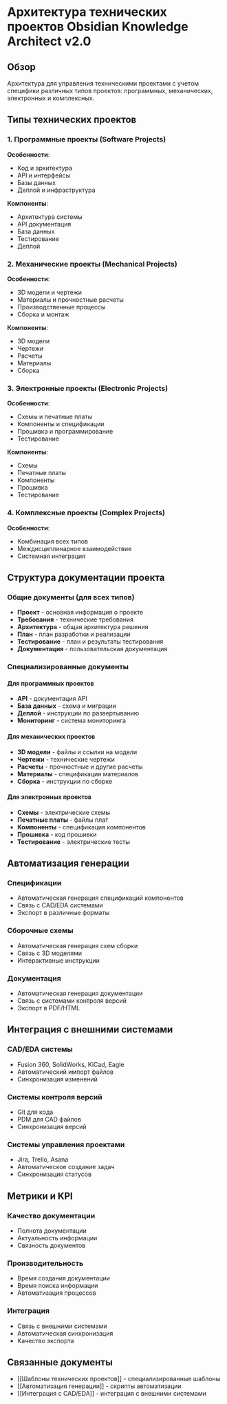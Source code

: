 # Архитектура технических проектов Obsidian Knowledge Architect v2.0

## Обзор

Архитектура для управления техническими проектами с учетом специфики различных типов проектов: программных, механических, электронных и комплексных.

## Типы технических проектов

### 1. Программные проекты (Software Projects)
**Особенности**: 
- Код и архитектура
- API и интерфейсы
- Базы данных
- Деплой и инфраструктура

**Компоненты**:
- Архитектура системы
- API документация
- База данных
- Тестирование
- Деплой

### 2. Механические проекты (Mechanical Projects)
**Особенности**:
- 3D модели и чертежи
- Материалы и прочностные расчеты
- Производственные процессы
- Сборка и монтаж

**Компоненты**:
- 3D модели
- Чертежи
- Расчеты
- Материалы
- Сборка

### 3. Электронные проекты (Electronic Projects)
**Особенности**:
- Схемы и печатные платы
- Компоненты и спецификации
- Прошивка и программирование
- Тестирование

**Компоненты**:
- Схемы
- Печатные платы
- Компоненты
- Прошивка
- Тестирование

### 4. Комплексные проекты (Complex Projects)
**Особенности**:
- Комбинация всех типов
- Междисциплинарное взаимодействие
- Системная интеграция

## Структура документации проекта

### Общие документы (для всех типов)
- **Проект** - основная информация о проекте
- **Требования** - технические требования
- **Архитектура** - общая архитектура решения
- **План** - план разработки и реализации
- **Тестирование** - план и результаты тестирования
- **Документация** - пользовательская документация

### Специализированные документы

#### Для программных проектов
- **API** - документация API
- **База данных** - схема и миграции
- **Деплой** - инструкции по развертыванию
- **Мониторинг** - система мониторинга

#### Для механических проектов
- **3D модели** - файлы и ссылки на модели
- **Чертежи** - технические чертежи
- **Расчеты** - прочностные и другие расчеты
- **Материалы** - спецификация материалов
- **Сборка** - инструкции по сборке

#### Для электронных проектов
- **Схемы** - электрические схемы
- **Печатные платы** - файлы плат
- **Компоненты** - спецификация компонентов
- **Прошивка** - код прошивки
- **Тестирование** - электрические тесты

## Автоматизация генерации

### Спецификации
- Автоматическая генерация спецификаций компонентов
- Связь с CAD/EDA системами
- Экспорт в различные форматы

### Сборочные схемы
- Автоматическая генерация схем сборки
- Связь с 3D моделями
- Интерактивные инструкции

### Документация
- Автоматическая генерация документации
- Связь с системами контроля версий
- Экспорт в PDF/HTML

## Интеграция с внешними системами

### CAD/EDA системы
- Fusion 360, SolidWorks, KiCad, Eagle
- Автоматический импорт файлов
- Синхронизация изменений

### Системы контроля версий
- Git для кода
- PDM для CAD файлов
- Синхронизация версий

### Системы управления проектами
- Jira, Trello, Asana
- Автоматическое создание задач
- Синхронизация статусов

## Метрики и KPI

### Качество документации
- Полнота документации
- Актуальность информации
- Связность документов

### Производительность
- Время создания документации
- Время поиска информации
- Автоматизация процессов

### Интеграция
- Связь с внешними системами
- Автоматическая синхронизация
- Качество экспорта

## Связанные документы

- [[Шаблоны технических проектов]] - специализированные шаблоны
- [[Автоматизация генерации]] - скрипты автоматизации
- [[Интеграция с CAD/EDA]] - интеграция с внешними системами
